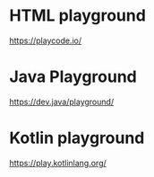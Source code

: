 # HTML playground
https://playcode.io/

# Java Playground
https://dev.java/playground/

# Kotlin playground
https://play.kotlinlang.org/
